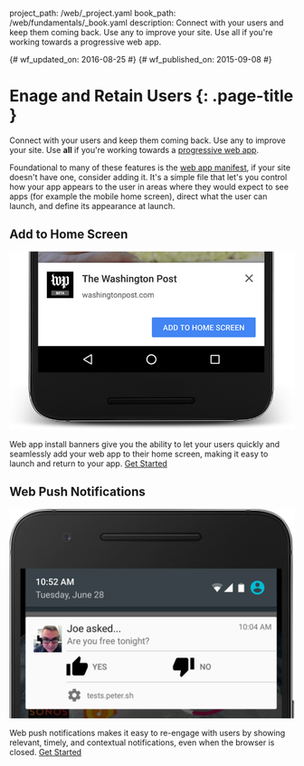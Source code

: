 project_path: /web/_project.yaml
book_path: /web/fundamentals/_book.yaml
description: Connect with your users and keep them coming back. Use any to improve your site. Use all if you're working towards a progressive web app.

{# wf_updated_on: 2016-08-25 #}
{# wf_published_on: 2015-09-08 #}

# Enage and Retain Users {: .page-title }

Connect with your users and keep them coming back. Use any to improve your
site. Use **all** if you're working towards a [progressive web app](/web/progressive-web-apps/).

Foundational to many of these features is the [web app manifest](web-app-manifest/),
if your site doesn't have one, consider adding it. It's a simple file that let's
you control how your app appears to the user in areas where they would expect
to see apps (for example the mobile home screen), direct what the user can 
launch, and define its appearance at launch.

<div class="attempt-left">
  <h2>Add to Home Screen</h2>
  <a href="app-install-banners/">
    <img src="images/wapo-addtohs_framed.png">
  </a>
  <p>
    Web app install banners give you the ability to let your users quickly
    and seamlessly add your web app to their home screen, making it easy to
    launch and return to your app.
    <a href="app-install-banners/">Get Started</a>
  </p>
</div>
<div class="attempt-right">
  <h2>Web Push Notifications</h2>
  <a href="push-notifications/">
    <img src="push-notifications/images/joe-asked-contextual.png">
  </a>
  <p>
    Web push notifications makes it easy to re-engage with users by
    showing relevant, timely, and contextual notifications, even when 
    the browser is closed.
    <a href="push-notifications/">Get Started</a>
  </p>
</div>
